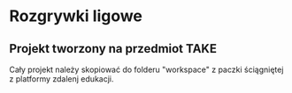 # Rozgrywki ligowe
## Projekt tworzony na przedmiot TAKE
Cały projekt należy skopiować do folderu "workspace" z paczki ściągniętej z platformy zdalenj edukacji.
